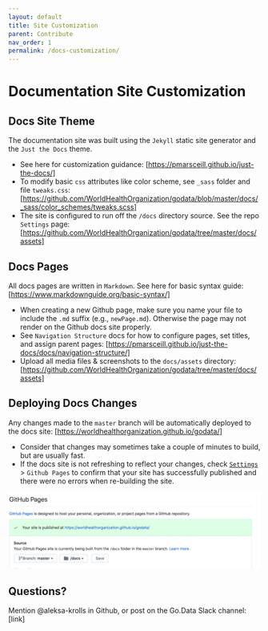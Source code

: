 ```yaml
---
layout: default
title: Site Customization
parent: Contribute
nav_order: 1
permalink: /docs-customization/
---
```

# Documentation Site Customization

## Docs Site Theme
The documentation site was built using the `Jekyll` static site generator and the `Just the Docs` theme. 
- See here for customization guidance: [https://pmarsceill.github.io/just-the-docs/]
- To modify basic `css` attributes like color scheme, see `_sass` folder and file `tweaks.css`: [https://github.com/WorldHealthOrganization/godata/blob/master/docs/_sass/color_schemes/tweaks.scss]
- The site is configured to run off the `/docs` directory source. See the repo `Settings` page: [https://github.com/WorldHealthOrganization/godata/tree/master/docs/assets]

## Docs Pages
All docs pages are written in `Markdown`. See here for basic syntax guide: [https://www.markdownguide.org/basic-syntax/]
- When creating a new Github page, make sure you name your file to include the `.md` suffix (e.g., `newPage.md`). Otherwise the page may not render on the Github docs site properly. 
- See `Navigation Structure` docs for how to configure pages, set titles, and assign parent pages: [https://pmarsceill.github.io/just-the-docs/docs/navigation-structure/]
- Upload all media files & screenshots to the `docs/assets` directory: [https://github.com/WorldHealthOrganization/godata/tree/master/docs/assets]

## Deploying Docs Changes
Any changes made to the `master` branch will be automatically deployed to the docs site: [https://worldhealthorganization.github.io/godata/]
- Consider that changes may sometimes take a couple of minutes to build, but are usually fast. 
- If the docs site is not refreshing to reflect your changes, check [`Settings`](https://github.com/WorldHealthOrganization/godata/settings) > `Github Pages` to confirm that your site has successfully published and there were no errors when re-building the site. 

![github-pages](../assets/github-pages.png)


## Questions? 
Mention @aleksa-krolls in Github, or post on the Go.Data Slack channel: [link]
